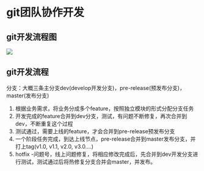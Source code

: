 # git团队协作开发

## git开发流程图

![](https://gitee.com/leelillian/picgorepo/raw/master/images/git_dev_process.jpg)

## git开发流程
分支：大概三条主分支dev(develop开发分支)，pre-release(预发布分支)，master(发布分支)

1. 根据业务需求，将业务分成多个feature，按照独立模块的形式分配分支任务
2. 开发完成的feature合并到dev分支，测试，有问题不断修复，再次合并到dev，不断重复这个过程
3. 测试通过，需要上线的feature，才会合并到pre-release预发布分支
4. 一个阶段任务完成，到达上线节点，pre-release合并到master发布分支，并打上tag(v1.0, v1.1, v2.0, v3.0....)
5. hotfix -问题号，线上问题修复，将相应修改完成后，先合并到dev开发分支进行测试，测试通过后将热修复分支合并会master，并发布。